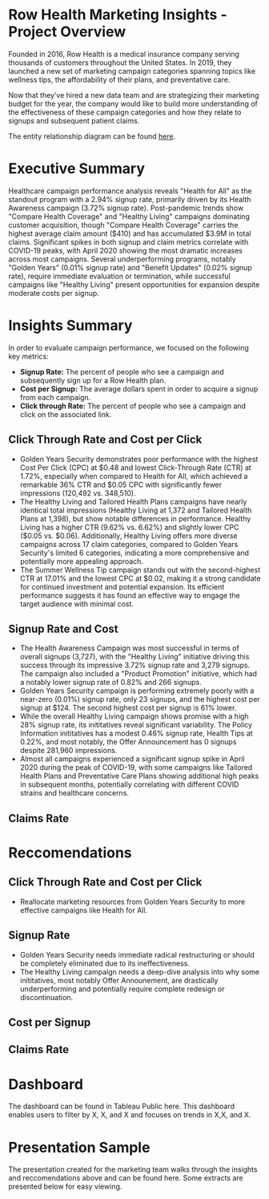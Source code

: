 # Row Health Marketing Insights - Project Overview

Founded in 2016, Row Health is a medical insurance company serving thousands of customers throughout the United States. In 2019, they launched a new set of marketing campaign categories spanning topics like wellness tips, the affordability of their plans, and preventative care. 

Now that they’ve hired a new data team and are strategizing their marketing budget for the year, the company would like to build more understanding of the effectiveness of these campaign categories and how they relate to signups and subsequent patient claims.

The entity relationship diagram can be found [here](https://github.com/madeleinevarda/RowHealth_analysis/blob/main/ERD.png). 

# Executive Summary

Healthcare campaign performance analysis reveals "Health for All" as the standout program with a 2.94% signup rate, primarily driven by its Health Awareness campaign (3.72% signup rate). Post-pandemic trends show "Compare Health Coverage" and "Healthy Living" campaigns dominating customer acquisition, though "Compare Health Coverage" carries the highest average claim amount ($410) and has accumulated $3.9M in total claims. Significant spikes in both signup and claim metrics correlate with COVID-19 peaks, with April 2020 showing the most dramatic increases across most campaigns. Several underperforming programs, notably "Golden Years" (0.01% signup rate) and "Benefit Updates" (0.02% signup rate), require immediate evaluation or termination, while successful campaigns like "Healthy Living" present opportunities for expansion despite moderate costs per signup.

# Insights Summary

In order to evaluate campaign performance, we focused on the following key metrics:

* **Signup Rate:** The percent of people who see a campaign and subsequently sign up for a Row Health plan.
* **Cost per Signup:** The average dollars spent in order to acquire a signup from each campaign.
* **Click through Rate:** The percent of people who see a campaign and click on the associated link.


## Click Through Rate and Cost per Click 

* Golden Years Security demonstrates poor performance with the highest Cost Per Click (CPC) at $0.48 and lowest Click-Through Rate (CTR) at 1.72%, especially when compared to Health for All, which achieved a remarkable 36% CTR and $0.05 CPC with significantly fewer impressions (120,492 vs. 348,510).
* The Healthy Living and Tailored Health Plans campaigns have nearly identical total impressions (Healthy Living at 1,372 and Tailored Health Plans at 1,398), but show notable differences in performance. Healthy Living has a higher CTR (9.62% vs. 6.62%) and slightly lower CPC ($0.05 vs. $0.06). Additionally, Healthy Living offers more diverse campaigns across 17 claim categories, compared to Golden Years Security's limited 6 categories, indicating a more comprehensive and potentially more appealing approach.
* The Summer Wellness Tip campaign stands out with the second-highest CTR at 17.01% and the lowest CPC at $0.02, making it a strong candidate for continued investment and potential expansion. Its efficient performance suggests it has found an effective way to engage the target audience with minimal cost.

## Signup Rate and Cost

* The Health Awareness Campaign was most successful in terms of overall signups (3,727), with the "Healthy Living" initiative driving this success through its impressive 3.72% signup rate and 3,279 signups. The campaign also included a "Product Promotion" initiative, which had a notably lower signup rate of 0.82% and 266 signups.  
* Golden Years Security campaign is performing extremely poorly with a near-zero (0.01%) signup rate, only 23 signups, and the highest cost per signup at $124. The second highest cost per signup is 61% lower.
* While the overall Healthy Living campaign shows promise with a high 28% signup rate, its inititatives reveal significant variability. The Policy Information inititatives has a modest 0.46% signup rate, Health Tips at 0.22%, and most notably, the Offer Announcement has 0 signups despite 281,960 impressions. 
* Almost all campaigns experienced a significant signup spike in April 2020 during the peak of COVID-19, with some campaigns like Tailored Health Plans and Preventative Care Plans showing additional high peaks in subsequent months, potentially correlating with different COVID strains and healthcare concerns.

## Claims Rate 

# Reccomendations 

## Click Through Rate and Cost per Click 

* Reallocate marketing resources from Golden Years Security to more effective campaigns like Health for All.

## Signup Rate 

* Golden Years Security needs immediate radical restructuring or should be completely eliminated due to its ineffectiveness.
* The Healthy Living campaign needs a deep-dive analysis into why some inititatives, most notably Offer Announement, are drastically underperforming and potentially require complete redesign or discontinuation.

## Cost per Signup

## Claims Rate 

# Dashboard

The dashboard can be found in Tableau Public here. This dashboard enables users to filter by X, X, and X and focuses on trends in X,X, and X. 

# Presentation Sample

The presentation created for the marketing team walks through the insights and reccomendations above and can be found here. Some extracts are presented below for easy viewing. 
